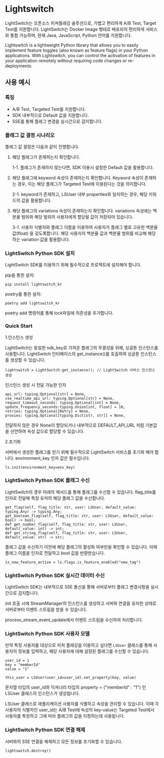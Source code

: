 # **Lightswitch**

LightSwitch는 오픈소스 피쳐플래깅 솔루션으로, 가볍고 편리하게 A/B Test, Target Test를 
지원합니다. LightSwitch는 Docker Image 형태로 배포되어 편리하게 서비스와 통합 가능하며, 
현재 Java, JavaScript, Python 언어를 지원합니다.

Lightswitch is a lightweight Python library that allows you to easily implement 
feature toggles (also known as feature flags) in your Python applications. 
With Lightswitch, you can control the activation of features in your application 
remotely without requiring code changes or re-deployments.

## 사용 예시

### 특징

- A/B Test, Targeted Test를 지원합니다.
- SDK 내부적으로 Default 값을 지원합니다.
- SSE를 통해 플래그 변경을 실시간으로 감지합니다.

### 플래그 값 결정 시나리오

플래그 값 결정은 다음과 같이 진행합니다.

1. 해당 플래그가 존재하는지 확인합니다.

   1-1. 플래그가 존재하지 않는다면, SDK 이용시 설정한 Default 값을 활용합니다.

2. 해당 플래그에 keyword 속성이 존재하는지 확인합니다. Keyword 속성이 존재하는 경우,
이는 해당 플래그가 Targeted Test에 이용된다는 것을 의미합니다.

   2-1. keyword가 존재하고, LSUser 내부 properties와 일치하는 경우, 
   해당 키워드의 값을 활용합니다.

3. 해당 플래그의 variations 속성이 존재하는지 확인합니다.
variations 속성에는 백분율 범위와 해당 범위의 사용자에게 할당될 값이 저장되어 있습니다.

   3-1. 사용자 식별자와 플래그 이름을 이용하여 사용자가 플래그 별로 고유한 백분율 값(float)
   을 갖도록합니다. 해당 사용자의 백분율 값과 백분율 범위를 비교해 해당하는 variation 값을 
   활용합니다.

### LightSwitch Python SDK 설치

LightSwitch SDK를 이용하기 위해 필수적으로 프로젝트에 설치해야 합니다.

pip을 통한 설치:
```
pip install lightswitch_kr
```

poetry를 통한 설치:
```
poetry add lightswitch_kr
```
poetry add 명령어를 통해 lock파일에 의존성을 추가합니다.

### Quick Start

1.인스턴스 생성

LightSwitch는 동일한 sdk_key로 가져온 플래그의 무결성을 위해, 싱글톤 인스턴스를 사용합니다.
LightSwitch 인터페이스의 get_instance()를 호출하여 싱글톤 인스턴스를 생성할 수 있습니다.

```
lightswitch = LightSwitch.get_instance(); // LightSwitch 서비스 인스턴스 생성
```

인스턴스 생성 시 전달 가능한 인자
```
api_url: typing.Optional[str] = None, 
sse_realtime_api_url: typing.Optional[str] = None,
request_timeout_seconds: typing.Optional[int] = None,
update_frequency_seconds:typing.Union[int, float] = 10,
retries: typing.Optional[Retry] = None,
proxies: typing.Optional[typing.Dict[str, str]] = None,
```

전달하지 않은 경우 None이 할당되거나 내부적으로 DEFAULT_API_URL 처럼 기본값을 선언하여
속성 값으로 할당할 수 있습니다. 

2.초기화

서버에서 생성한 플래그를 얻기 위해 필수적으로 LightSwitch 서비스를 초기화 해야 합니다.
environment_key 인자 값은 필수입니다.

```
ls.init(environment_key=env_key)
```

### LightSwitch Python SDK 플래그 수신

LightSwitch의 경우 아래의 메서드를 통해 플래그를 수신할 수 있습니다.
flag_title를 인자로 전달해 특정 유저의 해당 플래그 값을 수신합니다.

```
get_flag(self, flag_title: str, user: LSUser, default_value: typing.Any) -> typing.Any;
get_boolean_flag(self, flag_title: str, user: LSUser, default_value: bool) -> bool;
def get_number_flag(self, flag_title: str, user: LSUser, default_value: int) -> int;
def get_string_flag(self, flag_title: str, user: LSUser, default_value: str) -> str;
```

플래그 값을 수신하기 이전에 해당 플래그의 활성화 여부만을 확인할 수 있습니다.
이때 플래그 이름을 인자로 전달하고 bool 값을 반환받습니다. 

```
is_new_feature_active = ls.flags.is_feature_enabled("new_tag")
```

### LightSwitch Python SDK 실시간 데이터 수신

LightSwitch SDK는 내부적으로 SSE 통신을 통해 서버로부터 플래그 변경사항을 실시간으로 
감지합니다.

init 호출 시에 StreamManager의 인스턴스를 생성하고 서버와 연결을 유지한 상태로 
서버로부터 이벤트 스트림을 받을 수 있습니다. 

process_stream_event_update에서 이벤트 스트림을 수신하여 처리합니다. 

### LightSwitch Python SDK 사용자 모델

만약 특정 사용자를 대상으로 피쳐 플래깅을 이용하고 싶다면 `LSUser` 클래스를 통해 
사용자의 정보를 입력하고, 해당 사용자에 대해 설정된 플래그를 수신할 수 있습니다.

```
user_id = 1
key = "memberId"
value = "1"

this_user = LSUser(user_id=user_id).set_property(key, value)
```
문자열 타입의 user_id와 딕셔너리 타입의 property = {"memberId" : "1"} 인 LSUser 클래스의
인스턴스가 생성됩니다.

LSUser 클래스로 애플리케이션 사용자를 식별하고 속성을 관리할 수 있습니다.
이때 각 사용자의 식별자인 user_id는 A/B Test에 속성의 key-value는 Targeted Test에서
사용자를 특정하고 그에 따라 플래그의 값을 지정하는데 사용됩니다. 

### LightSwitch Python SDK 연결 해제

서버와의 SSE 연결을 해제하고 모든 정보를 초기화할 수 있습니다.

```
lightswitch.destroy()
```

